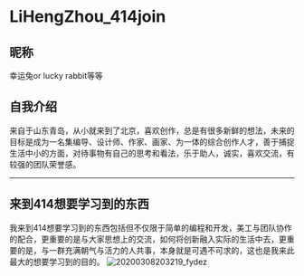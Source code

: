 # LiHengZhou_414join
## 昵称
幸运兔or lucky rabbit等等
## 自我介绍
来自于山东青岛，从小就来到了北京，喜欢创作，总是有很多新鲜的想法，未来的目标是成为一名集编导、设计师、作家、画家、为一体的综合创作人才，善于捕捉生活中小的方面，对待事物有自己的思考和看法，乐于助人，诚实，喜欢交流，有较强的团队荣誉感。
***
## 来到414想要学习到的东西
我来到414想要学习到的东西包括但不仅限于简单的编程和开发，美工与团队协作的配合，更重要的是与大家思想上的交流，如何将创新融入实际的生活中去，更重要的是，与一群充满朝气与活力的人共事，本身就是可遇不可求的，这也是我来此最大的想要学习到的目的。
![20200308203219_fydez](https://user-images.githubusercontent.com/91332431/134774907-e42ac17d-651c-4224-91c1-3aaf21818bd6.jpeg)
